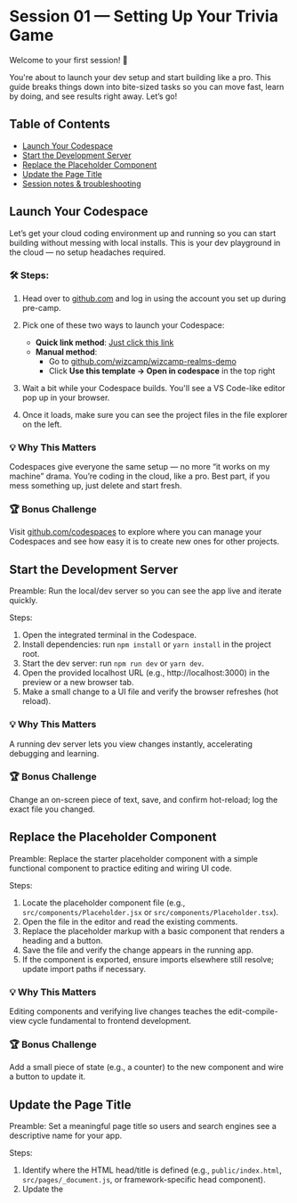 # Session 01 — Setting Up Your Trivia Game

Welcome to your first session! 🎉  

You're about to launch your dev setup and start building like a pro. This guide breaks things down into bite-sized tasks so you can move fast, learn by doing, and see results right away. Let’s go!

## Table of Contents
- [Launch Your Codespace](#launch-your-codespace)
- [Start the Development Server](#start-the-development-server)
- [Replace the Placeholder Component](#replace-the-placeholder-component)
- [Update the Page Title](#update-the-page-title)
- [Session notes & troubleshooting](#session-notes--troubleshooting)


<a id="launch-your-codespace"></a>
## Launch Your Codespace

Let’s get your cloud coding environment up and running so you can start building without messing with local installs. This is your dev playground in the cloud — no setup headaches required.

### 🛠️ Steps:
1. Head over to [github.com](https://github.com) and log in using the account you set up during pre-camp.

2. Pick one of these two ways to launch your Codespace:
   - **Quick link method**: [Just click this link](https://github.com/codespaces/new?hide_repo_select=true&ref=main&repo=wizcamp/wizcamp-realms-demo)
   - **Manual method**: 
     - Go to [github.com/wizcamp/wizcamp-realms-demo](https://github.com/wizcamp/wizcamp-realms-demo)
     - Click **Use this template → Open in codespace** in the top right
3. Wait a bit while your Codespace builds. You'll see a VS Code-like editor pop up in your browser.
4. Once it loads, make sure you can see the project files in the file explorer on the left.

### 💡 Why This Matters
Codespaces give everyone the same setup — no more “it works on my machine” drama. You’re coding in the cloud, like a pro. Best part, if you mess something up, just delete and start fresh.

### 🏆 Bonus Challenge
Visit [github.com/codespaces](https://github.com/codespaces) to explore where you can manage your Codespaces and see how easy it is to create new ones for other projects.

<a id="start-the-development-server"></a>
##  Start the Development Server

Preamble: Run the local/dev server so you can see the app live and iterate quickly.

Steps:
1. Open the integrated terminal in the Codespace.
2. Install dependencies: run `npm install` or `yarn install` in the project root.
3. Start the dev server: run `npm run dev` or `yarn dev`.
4. Open the provided localhost URL (e.g., http://localhost:3000) in the preview or a new browser tab.
5. Make a small change to a UI file and verify the browser refreshes (hot reload).

### 💡 Why This Matters
A running dev server lets you view changes instantly, accelerating debugging and learning.

### 🏆 Bonus Challenge
Change an on-screen piece of text, save, and confirm hot-reload; log the exact file you changed.

<a id="replace-the-placeholder-component"></a>
##  Replace the Placeholder Component

Preamble: Replace the starter placeholder component with a simple functional component to practice editing and wiring UI code.

Steps:
1. Locate the placeholder component file (e.g., `src/components/Placeholder.jsx` or `src/components/Placeholder.tsx`).
2. Open the file in the editor and read the existing comments.
3. Replace the placeholder markup with a basic component that renders a heading and a button.
4. Save the file and verify the change appears in the running app.
5. If the component is exported, ensure imports elsewhere still resolve; update import paths if necessary.

### 💡 Why This Matters
Editing components and verifying live changes teaches the edit-compile-view cycle fundamental to frontend development.

### 🏆 Bonus Challenge
Add a small piece of state (e.g., a counter) to the new component and wire a button to update it.

<a id="update-the-page-title"></a>
##  Update the Page Title

Preamble: Set a meaningful page title so users and search engines see a descriptive name for your app.

Steps:
1. Identify where the HTML head/title is defined (e.g., `public/index.html`, `src/pages/_document.js`, or framework-specific head component).
2. Update the <title> to include your project name (e.g., "WizCamp Realms Demo — Session 01").
3. Save and refresh the app in the browser or let hot-reload apply changes.
4. Confirm the browser tab displays the new title.

### 💡 Why This Matters
A clear page title improves accessibility, usability, and discoverability.

### 🏆 Bonus Challenge
Add a dynamic title that shows the current page or component state (framework-dependent).

<a id="session-notes--troubleshooting"></a>
## Session notes & troubleshooting

- If Codespaces fails to build, check the build logs in the Codespaces UI and retry or increase machine size.
- If `npm install` fails, verify Node.js version and network access; switch to the recommended Node version for the repo.
- Keep a quick list of file paths you change during the session for review during retros.